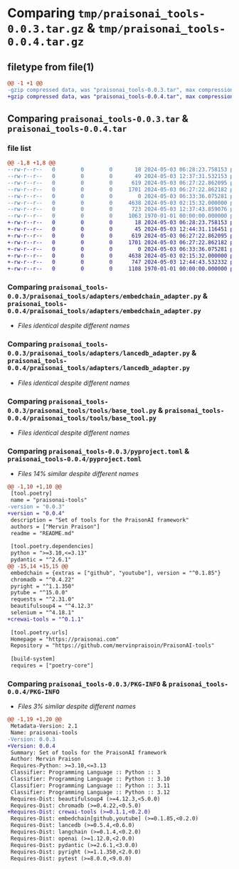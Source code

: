 # Comparing `tmp/praisonai_tools-0.0.3.tar.gz` & `tmp/praisonai_tools-0.0.4.tar.gz`

## filetype from file(1)

```diff
@@ -1 +1 @@
-gzip compressed data, was "praisonai_tools-0.0.3.tar", max compression
+gzip compressed data, was "praisonai_tools-0.0.4.tar", max compression
```

## Comparing `praisonai_tools-0.0.3.tar` & `praisonai_tools-0.0.4.tar`

### file list

```diff
@@ -1,8 +1,8 @@
--rw-r--r--   0        0        0       18 2024-05-03 06:28:23.758153 praisonai_tools-0.0.3/README.md
--rw-r--r--   0        0        0       49 2024-05-03 12:37:31.532153 praisonai_tools-0.0.3/praisonai_tools/__init__.py
--rw-r--r--   0        0        0      619 2024-05-03 06:27:22.862095 praisonai_tools-0.0.3/praisonai_tools/adapters/embedchain_adapter.py
--rw-r--r--   0        0        0     1701 2024-05-03 06:27:22.862182 praisonai_tools-0.0.3/praisonai_tools/adapters/lancedb_adapter.py
--rw-r--r--   0        0        0        0 2024-05-03 06:33:36.075281 praisonai_tools-0.0.3/praisonai_tools/tools/__init__.py
--rw-r--r--   0        0        0     4638 2024-05-03 02:15:32.000000 praisonai_tools-0.0.3/praisonai_tools/tools/base_tool.py
--rw-r--r--   0        0        0      723 2024-05-03 12:37:43.859076 praisonai_tools-0.0.3/pyproject.toml
--rw-r--r--   0        0        0     1063 1970-01-01 00:00:00.000000 praisonai_tools-0.0.3/PKG-INFO
+-rw-r--r--   0        0        0       18 2024-05-03 06:28:23.758153 praisonai_tools-0.0.4/README.md
+-rw-r--r--   0        0        0       45 2024-05-03 12:44:31.116451 praisonai_tools-0.0.4/praisonai_tools/__init__.py
+-rw-r--r--   0        0        0      619 2024-05-03 06:27:22.862095 praisonai_tools-0.0.4/praisonai_tools/adapters/embedchain_adapter.py
+-rw-r--r--   0        0        0     1701 2024-05-03 06:27:22.862182 praisonai_tools-0.0.4/praisonai_tools/adapters/lancedb_adapter.py
+-rw-r--r--   0        0        0        0 2024-05-03 06:33:36.075281 praisonai_tools-0.0.4/praisonai_tools/tools/__init__.py
+-rw-r--r--   0        0        0     4638 2024-05-03 02:15:32.000000 praisonai_tools-0.0.4/praisonai_tools/tools/base_tool.py
+-rw-r--r--   0        0        0      747 2024-05-03 12:44:43.532332 praisonai_tools-0.0.4/pyproject.toml
+-rw-r--r--   0        0        0     1108 1970-01-01 00:00:00.000000 praisonai_tools-0.0.4/PKG-INFO
```

### Comparing `praisonai_tools-0.0.3/praisonai_tools/adapters/embedchain_adapter.py` & `praisonai_tools-0.0.4/praisonai_tools/adapters/embedchain_adapter.py`

 * *Files identical despite different names*

### Comparing `praisonai_tools-0.0.3/praisonai_tools/adapters/lancedb_adapter.py` & `praisonai_tools-0.0.4/praisonai_tools/adapters/lancedb_adapter.py`

 * *Files identical despite different names*

### Comparing `praisonai_tools-0.0.3/praisonai_tools/tools/base_tool.py` & `praisonai_tools-0.0.4/praisonai_tools/tools/base_tool.py`

 * *Files identical despite different names*

### Comparing `praisonai_tools-0.0.3/pyproject.toml` & `praisonai_tools-0.0.4/pyproject.toml`

 * *Files 14% similar despite different names*

```diff
@@ -1,10 +1,10 @@
 [tool.poetry]
 name = "praisonai-tools"
-version = "0.0.3"
+version = "0.0.4"
 description = "Set of tools for the PraisonAI framework"
 authors = ["Mervin Praison"]
 readme = "README.md"
 
 [tool.poetry.dependencies]
 python = ">=3.10,<=3.13"
 pydantic = "^2.6.1"
@@ -15,14 +15,15 @@
 embedchain = {extras = ["github", "youtube"], version = "^0.1.85"}
 chromadb = "^0.4.22"
 pyright = "^1.1.350"
 pytube = "^15.0.0"
 requests = "^2.31.0"
 beautifulsoup4 = "^4.12.3"
 selenium = "^4.18.1"
+crewai-tools = "^0.1.1"
 
 [tool.poetry.urls]
 Homepage = "https://praisonai.com"
 Repository = "https://github.com/mervinpraisoin/PraisonAI-tools"
 
 [build-system]
 requires = ["poetry-core"]
```

### Comparing `praisonai_tools-0.0.3/PKG-INFO` & `praisonai_tools-0.0.4/PKG-INFO`

 * *Files 3% similar despite different names*

```diff
@@ -1,19 +1,20 @@
 Metadata-Version: 2.1
 Name: praisonai-tools
-Version: 0.0.3
+Version: 0.0.4
 Summary: Set of tools for the PraisonAI framework
 Author: Mervin Praison
 Requires-Python: >=3.10,<=3.13
 Classifier: Programming Language :: Python :: 3
 Classifier: Programming Language :: Python :: 3.10
 Classifier: Programming Language :: Python :: 3.11
 Classifier: Programming Language :: Python :: 3.12
 Requires-Dist: beautifulsoup4 (>=4.12.3,<5.0.0)
 Requires-Dist: chromadb (>=0.4.22,<0.5.0)
+Requires-Dist: crewai-tools (>=0.1.1,<0.2.0)
 Requires-Dist: embedchain[github,youtube] (>=0.1.85,<0.2.0)
 Requires-Dist: lancedb (>=0.5.4,<0.6.0)
 Requires-Dist: langchain (>=0.1.4,<0.2.0)
 Requires-Dist: openai (>=1.12.0,<2.0.0)
 Requires-Dist: pydantic (>=2.6.1,<3.0.0)
 Requires-Dist: pyright (>=1.1.350,<2.0.0)
 Requires-Dist: pytest (>=8.0.0,<9.0.0)
```


